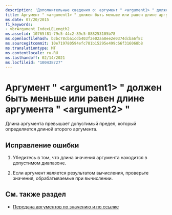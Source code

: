 ```yaml
---
description: 'Дополнительные сведения о: аргумент " <argument1> " должен быть меньше или равен длине аргумента " <argument2> "'
title: Аргумент " <argument1> " должен быть меньше или равен длине аргумента " <argument2> "
ms.date: 07/20/2015
f1_keywords:
- vbrArgument_IndexLELength2
ms.assetid: 10765f81-79c5-44c2-89c5-888253105b78
ms.openlocfilehash: b3bc78cba1cdb403f2e02aa8ee2e0374dcba6f8c
ms.sourcegitcommit: 10e719780594efc781b15295e499c66f316068b8
ms.translationtype: MT
ms.contentlocale: ru-RU
ms.lasthandoff: 02/14/2021
ms.locfileid: "100438727"
---
```

# <a name="argument-argument1-must-be-less-than-or-equal-to-the-length-of-argument-argument2"></a>Аргумент " \<argument1> " должен быть меньше или равен длине аргумента " \<argument2> "

Длина аргумента превышает допустимый предел, который определяется длиной второго аргумента.  
  
## <a name="to-correct-this-error"></a>Исправление ошибки  
  
1. Убедитесь в том, что длина значения аргумента находится в допустимом диапазоне.  
  
2. Если аргумент является результатом вычисления, проверьте значения, обрабатываемые при вычислении.  
  
## <a name="see-also"></a>См. также раздел

- [Передача аргументов по значению и по ссылке](../programming-guide/language-features/procedures/passing-arguments-by-value-and-by-reference.md)
